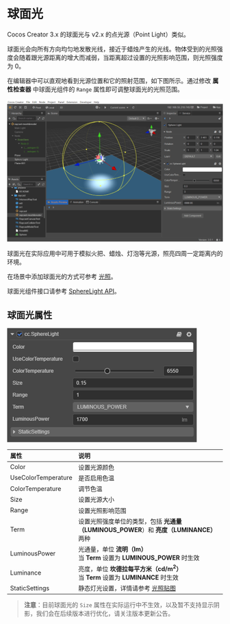 # 球面光

Cocos Creator 3.x 的球面光与 v2.x 的点光源（Point Light）类似。

球面光会向所有方向均匀地发散光线，接近于蜡烛产生的光线。物体受到的光照强度会随着跟光源距离的增大而减弱，当距离超过设置的光照影响范围，则光照强度为 0。

在编辑器中可以直观地看到光源位置和它的照射范围，如下图所示。通过修改 **属性检查器** 中球面光组件的 `Range` 属性即可调整球面光的光照范围。

![spot-light-edit](spherelight/spot-light-edit.png)

球面光在实际应用中可用于模拟火把、蜡烛、灯泡等光源，照亮四周一定距离内的环境。

在场景中添加球面光的方式可参考 [光照](../../light.md)。

球面光组件接口请参考 [SphereLight API](__APIDOC__/zh/classes/component_light.spherelight.html)。

## 球面光属性

![image](spherelight/sphere-light-prop.png)

| 属性 | 说明 |
| :---- | :---- |
| Color | 设置光源颜色 |
| UseColorTemperature | 是否启用色温 |
| ColorTemperature | 调节色温 |
| Size | 设置光源大小 |
| Range | 设置光照影响范围 |
| Term | 设置光照强度单位的类型，包括 **光通量（LUMINOUS_POWER**）和 **亮度（LUMINANCE）** 两种 |
| LuminousPower | 光通量，单位 **流明（lm）**<br>当 **Term** 设置为 **LUMINOUS_POWER** 时生效 |
| Luminance | 亮度，单位 **坎德拉每平方米（cd/m<sup>2</sup>）**<br>当 **Term** 设置为 **LUMINANCE** 时生效 |
| StaticSettings | 静态灯光设置，详情请参考 [光照贴图](../lightmap.md) |

> **注意**：目前球面光的 `Size` 属性在实际运行中不生效，以及暂不支持显示阴影，我们会在后续版本进行优化，请关注版本更新公告。
